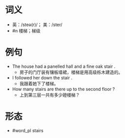 # 词义
- 英：/steə(r)/； 美：/ster/
- #n 楼梯；梯级
# 例句
- The house had a panelled hall and a fine oak stair .
	- 房子的门厅装有镶板墙裙，楼梯是用高级栎木建造的。
- I followed her down the stair .
	- 我跟着她下了楼梯。
- How many stairs are there up to the second floor ?
	- 上到第三层一共有多少磴楼梯？
# 形态
- #word_pl stairs
